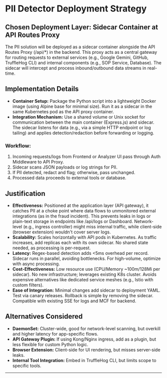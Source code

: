 # PII Detector Deployment Strategy

## Chosen Deployment Layer: Sidecar Container at API Routes Proxy
The PII solution will be deployed as a sidecar container alongside the API Routes Proxy (/api/*) in the backend. This proxy acts as a central gateway for routing requests to external services (e.g., Google Gemini, GitHub, TruffleHog CLI) and internal components (e.g., SOP Service, Database). The sidecar will intercept and process inbound/outbound data streams in real-time.

## Implementation Details

- **Container Setup:** Package the Python script into a lightweight Docker image (using Alpine base for minimal size). Run it as a sidecar in the same Kubernetes pod as the API proxy container.  
- **Integration Mechanism:** Use a shared volume or Unix socket for communication between the main container (Express.js) and sidecar. The sidecar listens for data (e.g., via a simple HTTP endpoint or log tailing) and applies detection/redaction before forwarding or logging.  

### Workflow:
1. Incoming requests/logs from Frontend or Analyzer UI pass through Auth Middleware to API Proxy.  
2. Sidecar scans JSON payloads or log strings for PII.  
3. If PII detected, redact and flag; otherwise, pass unchanged.  
4. Processed data proceeds to external tools or database.  

## Justification

- **Effectiveness:** Positioned at the application layer (API gateway), it catches PII at a choke point where data flows to unmonitored external integrations (as in the fraud incident). This prevents leaks in logs or plain-text storage in endpoints like /api/logs or Dashboard. Network-level (e.g., ingress controller) might miss internal traffic, while client-side (browser extension) wouldn't cover server logs.  
- **Scalability:** Scales horizontally with API pods in Kubernetes. As traffic increases, add replicas each with its own sidecar. No shared state needed, as processing is per-request.  
- **Latency:** Regex-based detection adds <5ms overhead per record. Sidecar runs in parallel, avoiding bottlenecks. For high-volume, optimize with async processing.  
- **Cost-Effectiveness:** Low resource use (CPU/Memory ~100m/128Mi per sidecar). No new infrastructure; leverages existing K8s cluster. Avoids expensive alternatives like dedicated service meshes (e.g., Istio with custom filters).  
- **Ease of Integration:** Minimal changes add sidecar to deployment YAML. Test via canary releases. Rollback is simple by removing the sidecar. Compatible with existing SSE for logs and MCF for backend.

## Alternatives Considered

- **DaemonSet:** Cluster-wide, good for network-level scanning, but overkill and higher latency for app-specific flows.  
- **API Gateway Plugin:** If using Kong/Nginx ingress, add as a plugin, but less flexible for custom Python logic.  
- **Browser Extension:** Client-side for UI rendering, but misses server-side leaks.  
- **Internal Tool Integration:** Embed in TruffleHog CLI, but limits scope to specific tools.  

---
